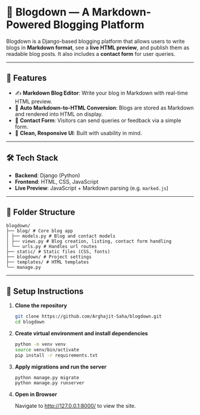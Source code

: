 # 📝 Blogdown — A Markdown-Powered Blogging Platform

Blogdown is a Django-based blogging platform that allows users to write blogs in **Markdown format**, see a **live HTML preview**, and publish them as readable blog posts. It also includes a **contact form** for user queries.

---

## 🚀 Features

- ✍️ **Markdown Blog Editor**: Write your blog in Markdown with real-time HTML preview.
- 🧠 **Auto Markdown-to-HTML Conversion**: Blogs are stored as Markdown and rendered into HTML on display.
- 💌 **Contact Form**: Visitors can send queries or feedback via a simple form.
- 📄 **Clean, Responsive UI**: Built with usability in mind.

---

## 🛠️ Tech Stack

- **Backend**: Django (Python)
- **Frontend**: HTML, CSS, JavaScript
- **Live Preview**: JavaScript + Markdown parsing (e.g. `marked.js`)

---

## 🧩 Folder Structure
```
blogdown/
├── blog/ # Core blog app
│ ├── models.py # Blog and contact models
│ ├── views.py # Blog creation, listing, contact form handling
│ └── urls.py # Handles url routes
├── static/ # Static files (CSS, fonts)
├── blogdown/ # Project settings
├── templates/ # HTML templates
└── manage.py
```

---

## 🧪 Setup Instructions

1. **Clone the repository**

   ```bash
   git clone https://github.com/Arghajit-Saha/blogdown.git
   cd blogdown

2. **Create virtual environment and install dependencies**

    ```bash
    python -m venv venv
    source venv/bin/activate
    pip install -r requirements.txt
    
3. **Apply migrations and run the server**

    ```bash
    python manage.py migrate
    python manage.py runserver

4. **Open in Browser**

    Navigate to http://127.0.0.1:8000/ to view the site.

    

